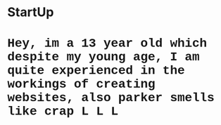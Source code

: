 # StartUp
<!DOCTYPE html>
<html lang en>

<head>
    <meta charset="UTF-8">
    <meta name="viewport" content="width=device-width, initial-scale=1.0">
    <title>BJ's Website Designs</title>
</head>

<body>
    <h1 style="font-family: 'Courier New', Courier, monospace;">
        Hey, im a 13 year old which despite my young age, I am quite experienced in the workings of creating websites, also parker smells like crap L L L
    </h1>

</body>

</html>
